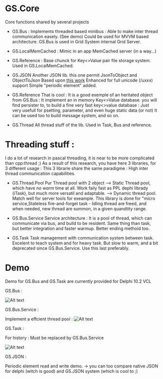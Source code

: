 # GS.Core
  Core functions shared by several projects 

- GS.Bus : 
  Implements threaded based minibus : Able to make inter thread communication easely. (See demo)
  Could be used for MVVM based architecture. GS.Bus is used in Grid System internal Grid Server.

- GS.LocalMemCached : 
  Mimic in an app MemCached server (in a way...)

- GS.Reference : 
  Base chunck for Key<>Value pair file storage system. Used in GS.LocalMemCached.
  
- GS.JSON
  Another JSON lib. this one permit JsonToObject and ObjectToJson
  Based upon [this work](https://github.com/rilyu/json4delphi) 
  Enhanced for full unicode (/uxxx) support
  Simple "periodic element" added.
  
- GS.Reference
  That is cool : It is a good exemple of an heritated object from GS.Bus : It implement an in memory Key<>Value database.
  you will find persister to, to build a fine very fast key<>value database : Just very usefull for psetting, parameter, and even huge static data (or not)
  It can be used too to build message system, and so on.
  
- GS.Thread 
  All thread stuff of the lib. Used in Task, Bus and reference.

# Threading stuff : 
  I do a lot of research in pascal threading, it is near to be more complicated than cpp:thread ;)
  As a result of this research, you have here 3 libraries, for 3 different usage : 
  This 3 librarie share the same paradigme : High inter thread communication capabilities.
  
  
- GS.Thread.Pool
  Pur Thread pool with 2 object
  --> Static Thread pool, which have *no warm* time at all. Work faily fast as PPL dephi librady (iTask), but much more versatil and adaptable.
  --> Dynamic thread pool. Match well for server tools for exeample. 
  This library is done for "micro service,Stateless fire-and-forget task - 
  Idling thread are freed, and when needed, new thread are summon, in a given quandtity range.
  
- GS.Bus.Service
  Service architecture : It is a pool of thread, which can communicate via bus, and build to be resident.
  Same thing than task, but better integration and faster warmup. Better ending methoid too.

- GS.Task
  Task management with communication system between task.
  Excelent to teach system and for heavy task. But slow to warm, and a bit deprecated since GS.Bus.Service. Use this last preferably.
  
  

# Demo

  Demo for GS.Bus and GS.Task are currently provided for Delphi 10.2 VCL
  
  GS.Bus : 
  
  ![Alt text](/../master/Ressources/GSBusBenchVisual.png?raw=true "GS.Bus Bench demo")
  
  GS.Bus.Service : 
  
  Implement a effcient thread pool : 
  ![Alt text](/../master/Ressources/GSServiceBenchRayTracer.png?raw=true "GS.Bus.Service Bench demo")
  
  GS.Task : 
  
  For history : Must be replaced by GS.Bus.Service
  
  ![Alt text](/../master/Ressources/GTaskBenchVisu.png?raw=true "GS.Bus Bench demo")

  GS.JSON : 
  
  Periodic element read and write demo.
  -> you can too compare native JSON for delphi (witch is good) and GS.JSON system (which is cool to ;)
  
  
